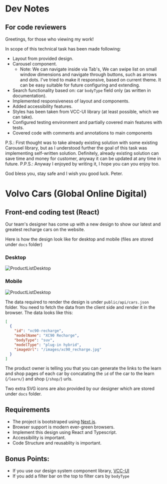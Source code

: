 # Dev Notes

## For code reviewers

Greetings, for those who viewing my work!

In scope of this technical task has been made following:
+ Layout from provided design.
+ Carousel component.
  + Note: We can navigate inside via Tab's,
    We can swipe list on small window dimensions and navigate through buttons, such as arrows and dots.
    I've tried to make it responsive, based on current theme.
    It can be easy suitable for future configuring and extending.
+ Search functionality based on: car `bodyType` field only (as written in documentation).
+ Implemented responsiveness of layout and components.
+ Added accessibility features.
+ Styles has been taken from VCC-UI library (at least possible, which we can take).
+ Configured testing environment and partially covered main features with tests.
+ Covered code with comments and annotations to main components

P.S.: First thought was to take already existing solution with some existing Carousel library,
but as I understood further the goal of this task was implementing self-written solution.
Definitely, already existing solution can save time and money for customer, anyway it can be updated at any time in future.
P.P.S.: Anyway I enjoyed by writing it, I hope you can you enjoy too.

God bless you, stay safe and I wish you good luck.
Peter.

# Volvo Cars (Global Online Digital)

## Front-end coding test (React)

Our team's designer has come up with a new design to show our latest and greatest recharge cars on the website.

Here is how the design look like for desktop and mobile (files are stored under `docs` folder)

### Desktop

![ProductListDesktop](./docs/ProductList-Desktop.png)

### Mobile

![ProductListDesktop](./docs/ProductList-Mobile.png)

The data required to render the design is under `public/api/cars.json` folder. You need to fetch the data from the client side and render it in the browser. The data looks like this:

```json
[
  {
    "id": "xc90-recharge",
    "modelName": "XC90 Recharge",
    "bodyType": "suv",
    "modelType": "plug-in hybrid",
    "imageUrl": "/images/xc90_recharge.jpg"
  }
]
```

The product owner is telling you that you can generate the links to the learn and shop pages of each car by concatating the `id` of the car to the learn (`/learn/`) and shop (`/shop/`) urls.

Two extra SVG icons are also provided by our designer which are stored under `docs` folder.

## Requirements

- The project is bootstraped using [Next.js](https://nextjs.org/).
- Browser support is modern ever-green browsers.
- Implement this design using React and Typescript.
- Accessibility is important.
- Code Structure and reusablity is important.

## Bonus Points:

- If you use our design system component library, [VCC-UI](https://vcc-ui.vercel.app/)
- If you add a filter bar on the top to filter cars by `bodyType`
